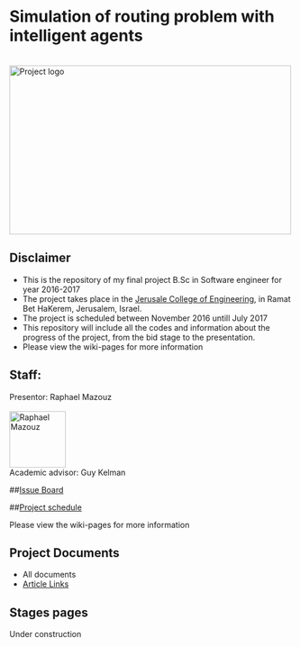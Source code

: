 # Simulation of routing problem with intelligent agents
<br>
<img src="https://github.com/raphym/Simulation-of-routing-problem-with-intelligent-agents/blob/master/Pictures/image_readme.jpg?raw=true" alt="Project logo" width="500" height="300">


## Disclaimer
* This is the repository of my final project B.Sc in Software engineer for year 2016-2017
* The project takes place in the [Jerusale College of Engineering](www.jce.ac.il), in Ramat Bet HaKerem, Jerusalem, Israel.
* The project is scheduled between November 2016 untill July 2017 
* This repository will include all the codes and information about the progress of the project, from the bid stage to the presentation.
* Please view the wiki-pages for more information

## Staff:
Presentor: Raphael Mazouz<br><br>
<a href="https://github.com/raphym">
<img src="https://avatars2.githubusercontent.com/u/17546494?v=3&s=460" alt="Raphael Mazouz" width="100" height="100"></a>
<br>Academic advisor: Guy Kelman

##[Issue Board](https://huboard.com/)

##[Project schedule](https://calendar.google.com/)

Please view the wiki-pages for more information

## Project Documents
- All documents
- [Article Links](https://github.com/)

## Stages pages
Under construction
